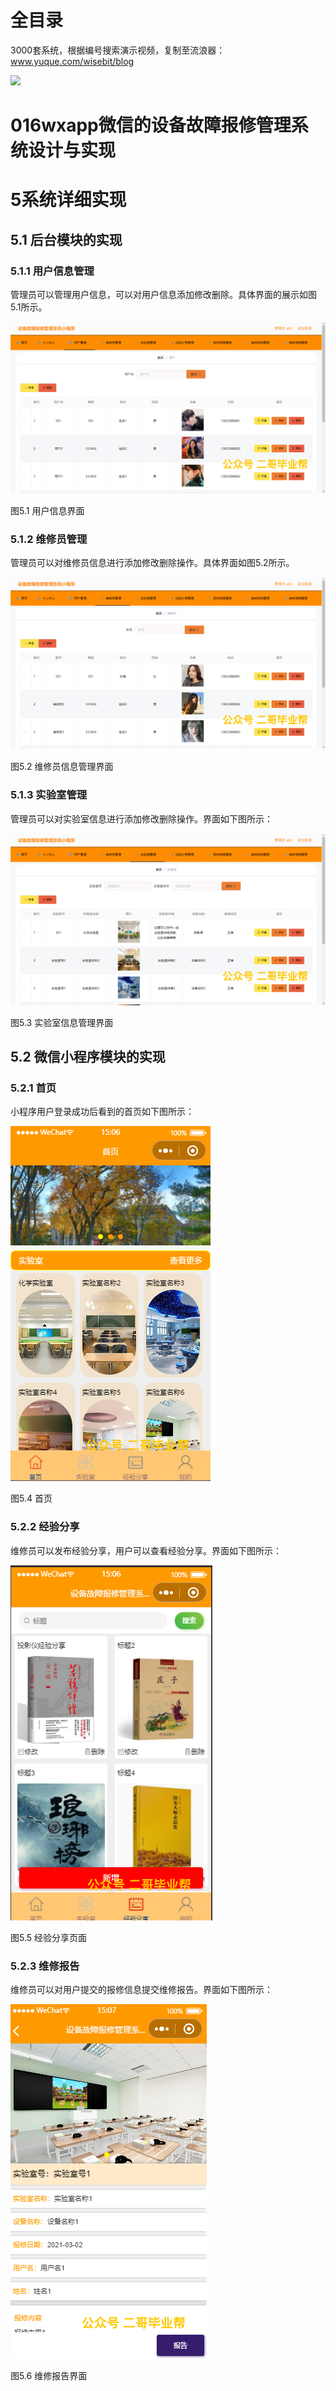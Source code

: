 # 全目录

3000套系统，根据编号搜索演示视频，复制至流浪器：www.yuque.com/wisebit/blog


![](https://bitwise.oss-cn-heyuan.aliyuncs.com/2024/11/06/qq_wechat.png)
# 016wxapp微信的设备故障报修管理系统设计与实现
# 5系统详细实现
## 5.1 后台模块的实现
### 5.1.1 用户信息管理
管理员可以管理用户信息，可以对用户信息添加修改删除。具体界面的展示如图5.1所示。

![](/md/blog.008.png)

图5.1 用户信息界面
### 5.1.2 维修员管理
管理员可以对维修员信息进行添加修改删除操作。具体界面如图5.2所示。

![](/md/blog.009.png)

图5.2 维修员信息管理界面
### 5.1.3 实验室管理
管理员可以对实验室信息进行添加修改删除操作。界面如下图所示：

![](/md/blog.010.png)

图5.3 实验室信息管理界面

## 5.2 微信小程序模块的实现
### 5.2.1 首页
小程序用户登录成功后看到的首页如下图所示：

![](/md/blog.011.png)

图5.4 首页
### 5.2.2 经验分享
维修员可以发布经验分享，用户可以查看经验分享。界面如下图所示：

![](/md/blog.012.png)

图5.5 经验分享页面
### 5.2.3 维修报告
维修员可以对用户提交的报修信息提交维修报告。界面如下图所示：

![](/md/blog.013.png)

图5.6  维修报告界面



















